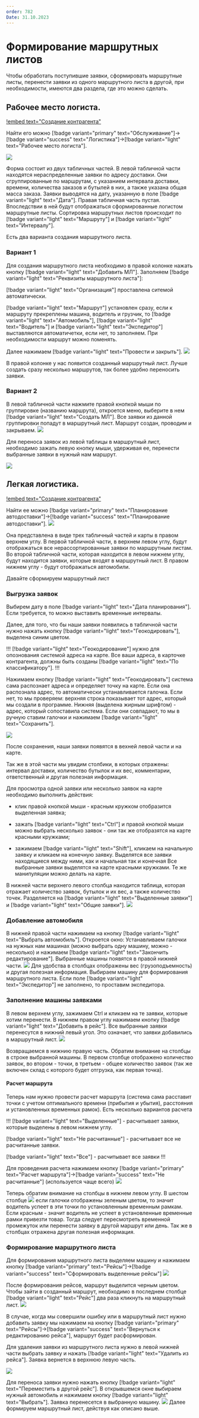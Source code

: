 ```yaml
---
order: 782
Date: 31.10.2023
---
```

# Формирование маршрутных листов

Чтобы обработать поступившие заявки, сформировать маршрутные листы, перенести заявки из одного маршрутного листа в другой, при необходимости, имеются два раздела, где это можно сделать. 

## Рабочее место логиста.

[!embed text="Создание контрагента"](https://youtu.be/DkJIrrgAaI4)

Найти его можно [!badge variant="primary" text="Обслуживание"]->[!badge variant="success" text="Логистика"]->[!badge variant="light" text="Рабочее место логиста"].

![](\images\логистика\рабочее.jpg)

Форма состоит из двух табличных частей.
В левой табличной части находятся нераспределенные заявки по адресу доставки. Они сгруппированные по маршрутам, с указанием интервала доставки, времени, количества заказов и бутылей в них, а также указана общая масса заказа. Заявки выводятся на дату, указанную в поле [!badge variant="light" text="Дата"]. Правая табличная часть пустая. Впоследствии в ней будут отображаться сформированные логистом маршрутные листы. Сортировка маршрутных листов происходит по [!badge variant="light" text="Маршруту"] и [!badge variant="light" text="Интервалу"]. 

Есть два варианта создания маршрутного листа.

### Вариант 1

Для создания маршрутного листа необходимо в правой колонке нажать кнопку [!badge variant="light" text="Добавить МЛ"].
Заполняем [!badge variant="light" text="Реквизиты маршрутного листа"]:

[!badge variant="light" text="Организация"] проставлена ситемой автоматически.

[!badge variant="light" text="Маршрут"] установлен сразу, если к маршруту прекреплены машина, водитель и грузчик, то [!badge variant="light" text="Автомобиль"], [!badge variant="light" text="Водитель"] и [!badge variant="light" text="Экспедитор"] выставляются автоматичетки, если нет, то заполняем. При необходимости маршрут можно поменять.

Далее нажимаем [!badge variant="light" text="Провести и закрыть"].
![](\images\логистика\лл5.gif)

В правой колонке у нас появится созданный маршрутный лист.
Лучше создать сразу несколько маршрутов, так более удобно переносить заявки.

### Вариант 2

В левой табличной части нажмите правой кнопкой мыши по группировке (названию маршрута), откроется меню,
выберите в нем [!badge variant="light" text="Создать МЛ"].
Все заявки из данной группировки попадут в маршрутный лист.
Маршрут создан, проводим и закрываем.
![](\images\логистика\лл0.gif)

Для переноса заявок из левой таблицы в маршрутный лист, необходимо зажать левую кнопку мыши, удерживая ее, перенести выбранные заявки в нужный нам маршрут.

![](\images\логистика\переносс1.gif)

## Легкая логистика.

[!embed text="Создание контрагента"](https://youtu.be/13TFCAaJhgg)

Найти ее можно [!badge variant="primary" text="Планирование автодоставки"]->[!badge variant="success" text="Планирование автодоставки"].
![](\images\логистика\ллл.jpg)

Она представлена в виде трех табличный частей и карты в правом верхнем углу.
В первой табличной части, в верхнем левом углу, будут отображаться все нерассортированные заявки по маршрутным листам. Во второй табличной части, которая находится в левом нижнем углу, будут находится заявки, которые входят в маршрутный лист. В правом нижнем углу - будут отображаться автомобили. 

Давайте сформируем маршрутный лист

### Выгрузка заявок

Выбирем дату в поле [!badge variant="light" text="Дата планирования"]. Если требуется, то можно выставить временные интервалы.

Далее, для того, что бы наши заявки появились в табличной части нужно нажать кнопку [!badge variant="light" text="Геокодировать"], выделена синим цветом.

!!!
[!badge variant="light" text="Геокодирование"] нужно для опознования системой адреса на карте.
Все ваши адреса, в карточке контрагента, должны быть созданы [!badge variant="light" text="По классификатору"].
!!!

Нажимаем кнопку [!badge variant="light" text="Геокодировать"] система сама распознает адреса и определяет точку на карте. Если она распознала адрес, то автоматически устанавливается галочка. Если нет, то мы проверяем: верхняя строка показывает тот адрес, который мы создали в программе. Нижняя (выделена жирным шрифтом) - адрес, который сопоставила система. Если они совпадают, то мы в ручную ставим галочки и нажимаем [!badge variant="light" text="Сохранить"].

![](\images\логистика\лл4.gif)

После сохранения, наши заявки появятся в вехней левой части и на карте.

Так же в этой части мы увидим столбики, в которых отражены: интервал доставки, количество бутылок и их вес, комментарии, ответственный и другая полезная информация.

Для просмотра одной заявки или несколько заявок на карте необходимо выполнить действия:

- клик правой кнопкой мыши - красным кружком отобразится выделенная заявка;

- зажать [!badge variant="light" text="Ctrl"] и правой кнопкой мыши можно выбрать несколько заявок - они так же отобразятся на карте красными кружками;

- зажимаем [!badge variant="light" text="Shift"], кликаем на начальную заявку и кликаем на конечную заявку. Выделятся все заявки находящиеся между ними, как и начальная так и конечная Все выбранные заявки выделятся на карте красными кружками.
Те же манипуляции можно делать на карте.

В нижней части верхнего левого столбца находится таблица, которая отражает количество заявок, бутылок и их вес, а также количество точек. Разделяется на [!badge variant="light" text="Выделенные заявки"] и [!badge variant="light" text="Общие заявки"]. 
![](\images\логистика\лл3.jpg)

### Добавление автомобиля 

В нижней правой части нажимаем на кнопку  [!badge variant="light" text="Выбрать автомобиль"]. Откроется окно:
Устанавливаем галочки на нужных нам машинах (можно выбрать одну машину, можно - несколько) и нажимаем [!badge variant="light" text="Закончить редактирование"]. 
Выбранные машины появятся в правой нижней части. 
![](\images\логистика\ллл.gif)
Для удобства в столбцах отображены вес (грузоподъемность) и другая полезная информация.
Выбираем машину для формирования маршрутного листа. Если поле [!badge variant="light" text="Экспедитор"] не заполнено, то проставим экспедитора.

### Заполнение машины заявками

В левом верхнем углу, зажимаем Ctrl и кликаем на те заявки, которые хотим перенести. В нижнем правом углу нажимаем кнопку [!badge variant="light" text="Добавить в рейс"]. Все выбранные заявки перенесутся в нижний левый угол. Это означает, что заявки добавились в маршрутный лист.
![](\images\логистика\ллл6.gif)

Возвращаемся в нижнию правую часть. Обратим внимание на столбцы в строке выбранной машины. В первом столбце отображено количество заявок, во втором - точки, в третьем - общее количество заявок (так же включен склад с которого будет отгрузка, как первая точка).

#### Расчет маршрута

Теперь нам нужно провести расчет маршрута (система сама расставит точки с учетом оптимального времени (прибытия и убытия), расстояния и установленных временных рамок). Есть несколько вариантов расчета 

!!! 
[!badge variant="light" text="Выделенные"] - расчитывает заявки, которые выделены в левом нижнем углу.

[!badge variant="light" text="Не расчитанные"] - расчитывает все не расчитанные заявки.

[!badge variant="light" text="Все"] - расчитывает все заявки
!!!

Для проведения расчета нажимаем кнопку [!badge variant="primary" text="Расчет маршрута"]->[!badge variant="success" text="Не расчитанные"] (используется чаще всего)
![](\images\логистика\лл3.gif)

Теперь обратим внимание на столбцы в нижнем левом углу. В шестом столбце ![](\images\логистика\лл7.jpg) если галочки отображены зеленым цветом, то значит водитель успеет в эти точки по установленным временным рамкам. Если красным - значит водитель не успеет в установленные временные рамки привезти товар. Тогда следует пересмотреть временной промежуток или перенести заявку в другой маршрут или день. Так же в столбцах отражена другая полезная информация.

### Формирование маршрутного листа

Для формирования маршрутного листа выделяем машину и нажимаем кнопку [!badge variant="primary" text="Рейсы"]->[!badge variant="success" text="Сформировать выделенные рейсы"] 
![](\images\логистика\лллл13.gif)

После формирования рейсов, маршрут выделится черным цветом. Чтобы зайти в созданный маршрут, необходимо в последнем столбце [!badge variant="light" text="Рейс"] два раза кликнуть на маршрутный лист.
![](\images\логистика\ллл3.gif)

В случае, когда мы совершили ошибку или в маршрутный лист нужно добавить заявку мы нажимаем на кнопку [!badge variant="primary" text="Рейсы"]->[!badge variant="success" text="Вернуться к редактированию рейса"], маршрут будет расформирован.

Для удаления заявки из маршрутного листа нужно в левой нижней части выбрать заявку и нажать [!badge variant="light" text="Удалить из рейса"]. Заявка вернется в верхнюю левую часть.

![](\images\логистика\лллл10.gif)

Для переноса заявки нужно нажать кнопку [!badge variant="light" text="Переместить в другой рейс"]. В открывшемся окне выбираем нужный автомобиль и нажимаем кнопку [!badge variant="light" text="Выбрать"]. Заявка перенесется в выбранную машину. 
![](\images\логистика\лллл11.gif)
Далее формируем маршрутный лист, действуя как описано выше.

